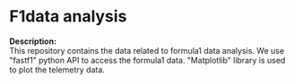 # F1data analysis
**Description:**<br>
This repository contains the data related to formula1 data analysis. We use "fastf1" python API to access the formula1 data. 
"Matplotlib" library is used to plot the telemetry data.
